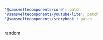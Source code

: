 ```yaml
---
'@samsveltecomponents/core': patch
'@samsveltecomponents/youtube-lite': patch
'@samsveltecomponents/storybook': patch
---
```


random
